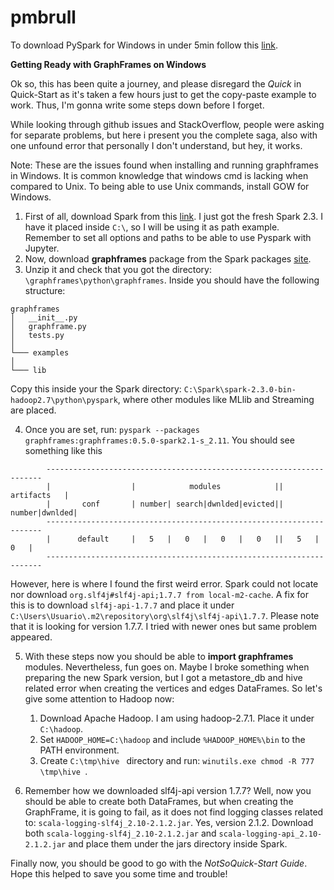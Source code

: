 # pmbrull

To download PySpark for Windows in under 5min follow this [link](https://medium.com/@GalarnykMichael/install-spark-on-windows-pyspark-4498a5d8d66c).

**Getting Ready with GraphFrames on Windows**

Ok so, this has been quite a journey, and please disregard the *Quick* in Quick-Start as it's taken a few hours just to get the copy-paste example to work. Thus, I'm gonna write some steps down before I forget.

While looking through github issues and StackOverflow, people were asking for separate problems, but here i present you the complete saga, also with one unfound error that personally I don't understand, but hey, it works.

<div class="alert alert-info">
Note: These are the issues found when installing and running graphframes in Windows. It is common knowledge that windows cmd is lacking when compared to Unix. To being able to use Unix commands, install GOW for Windows.
</div>

1. First of all, download Spark from this [link](https://spark.apache.org/downloads.html). I just got the fresh Spark 2.3. I have it placed inside ```C:\```, so I will be using it as path example. Remember to set all options and paths to be able to use Pyspark with Jupyter.
2. Now, download **graphframes** package from the Spark packages [site](https://spark-packages.org/package/graphframes/graphframes). 
3. Unzip it and check that you got the directory: ```\graphframes\python\graphframes```. Inside you should have the following structure:
```
graphframes
│   __init__.py
│   graphframe.py
│   tests.py 
│   
└─── examples
│ 
└─── lib
```
Copy this inside your the Spark directory: ```C:\Spark\spark-2.3.0-bin-hadoop2.7\python\pyspark```, where other modules like MLlib and Streaming are placed.

4. Once you are set, run: ```pyspark --packages graphframes:graphframes:0.5.0-spark2.1-s_2.11```. You should see something like this
```
        ---------------------------------------------------------------------
        |                  |            modules            ||   artifacts   |
        |       conf       | number| search|dwnlded|evicted|| number|dwnlded|
        ---------------------------------------------------------------------
        |      default     |   5   |   0   |   0   |   0   ||   5   |   0   |
        ---------------------------------------------------------------------
```
However, here is where I found the first weird error. Spark could not locate nor download ```org.slf4j#slf4j-api;1.7.7 from local-m2-cache```. A fix for this is to download ```slf4j-api-1.7.7``` and place it under ``` C:\Users\Usuario\.m2\repository\org\slf4j\slf4j-api\1.7.7 ```. Please note that it is looking for version 1.7.7. I tried with newer ones but same problem appeared.

5. With these steps now you should be able to **import graphframes** modules. Nevertheless, fun goes on. Maybe I broke something when preparing the new Spark version, but I got a metastore_db and hive related error when creating the vertices and edges DataFrames. So let's give some attention to Hadoop now:

    1. Download Apache Hadoop. I am using hadoop-2.7.1. Place it under ```C:\hadoop```.
    2. Set ```HADOOP_HOME=C:\hadoop``` and include ```%HADOOP_HOME%\bin``` to the PATH environment.
    3. Create ```C:\tmp\hive ``` directory and run: ```winutils.exe chmod -R 777 \tmp\hive ```.

6. Remember how we downloaded slf4j-api version 1.7.7? Well, now you should be able to create both DataFrames, but when creating the GraphFrame, it is going to fail, as it does not find logging classes related to: ```scala-logging-slf4j_2.10-2.1.2.jar```. Yes, version 2.1.2. Download both ```scala-logging-slf4j_2.10-2.1.2.jar``` and ```scala-logging-api_2.10-2.1.2.jar``` and place them under the jars directory inside Spark.

Finally now, you should be good to go with the *NotSoQuick-Start Guide*. Hope this helped to save you some time and trouble!

